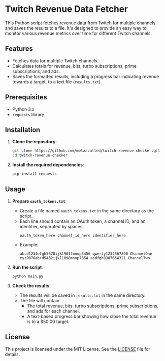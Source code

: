 # Twitch Revenue Data Fetcher

This Python script fetches revenue data from Twitch for multiple channels and saves the results to a file. It's designed to provide an easy way to monitor various revenue metrics over time for different Twitch channels.

## Features

- Fetches data for multiple Twitch channels.
- Calculates totals for revenue, bits, turbo subscriptions, prime subscriptions, and ads.
- Saves the formatted results, including a progress bar indicating revenue towards a target, to a text file (`results.txt`).

## Prerequisites

- Python 3.x
- `requests` library

## Installation

1. **Clone the repository**:
    ```bash
    git clone https://github.com/metaacalled/twitch-revenue-checker.git
    cd twitch-revenue-checker
    ```

2. **Install the required dependencies**:
    ```bash
    pip install requests
    ```

## Usage

1. **Prepare `oauth_tokens.txt`**:
    - Create a file named `oauth_tokens.txt` in the same directory as the script.
    - Each line should contain an OAuth token, a channel ID, and an identifier, separated by spaces:
      ```
      oauth_token_here channel_id_here identifier_here
      ```
    - Example:
      ```
      abcd1234efgh5678ijkl9012mnop3456 qwerty1234567890 ChannelOne
      xyz9876abcd5432ijkl1098mnop7654 asdfgh0987654321 ChannelTwo
      ```

2. **Run the script**:
    ```bash
    python main.py
    ```

3. **Check the results**:
    - The results will be saved in `results.txt` in the same directory.
    - The file will contain:
      - The total revenue, bits, turbo subscriptions, prime subscriptions, and ads for each channel.
      - A text-based progress bar showing how close the total revenue is to a $50.00 target.

## License

This project is licensed under the MIT License. See the [LICENSE](LICENSE) file for details.
